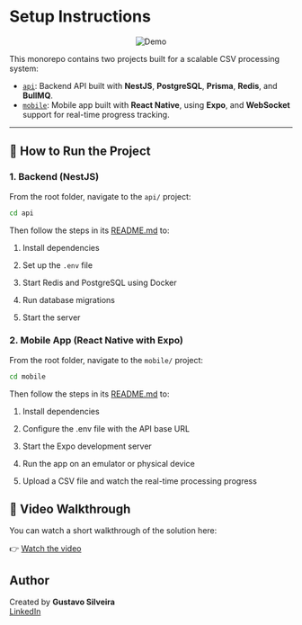 # Setup Instructions

<div align="center">
  <img src="docs/demo.gif" alt="Demo" />
</div>

This monorepo contains two projects built for a scalable CSV processing system:

- [`api`](./api): Backend API built with **NestJS**, **PostgreSQL**, **Prisma**, **Redis**, and **BullMQ**.
- [`mobile`](./mobile): Mobile app built with **React Native**, using **Expo**, and **WebSocket** support for real-time progress tracking.

---

## 🚀 How to Run the Project

### 1. Backend (NestJS)

From the root folder, navigate to the `api/` project:

```bash
cd api
```

Then follow the steps in its [README.md](./api/README.md) to:

1. Install dependencies

2. Set up the `.env` file

3. Start Redis and PostgreSQL using Docker

4. Run database migrations

5. Start the server

### 2. Mobile App (React Native with Expo)

From the root folder, navigate to the `mobile/` project:

```bash
cd mobile
```

Then follow the steps in its [README.md](./mobile/README.md) to:

1. Install dependencies

2. Configure the .env file with the API base URL

3. Start the Expo development server

4. Run the app on an emulator or physical device

5. Upload a CSV file and watch the real-time processing progress

## 🎥 Video Walkthrough

You can watch a short walkthrough of the solution here:

👉 [Watch the video](https://youtu.be/Vbo6Bdi3QMM)

## Author

Created by **Gustavo Silveira** <br/>
[LinkedIn](https://www.linkedin.com/in/gustavo-silveira-06601b57/)
